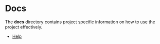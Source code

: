 # Docs

The **docs** directory contains project specific information on how to
use the project effectively.

- [Help](./help/readme.md)
